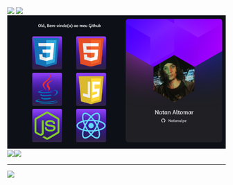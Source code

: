 <div>
        <a href="mailto:natan.altomar14@gmail.com"><img src="https://img.shields.io/badge/Gmail-D14836?style=for-the-badge&logo=gmail&logoColor=white" target="_blank" /></a>
        <a href="https://www.linkedin.com/in/natanalpe14/"><img src="https://img.shields.io/badge/LinkedIn-0077B5?style=for-the-badge&logo=linkedin&logoColor=white" target="_blank" /></a>
</div>
<div>
        <img src="./card-tech.png">
</div>
<div>
        <img src="https://github-readme-stats.vercel.app/api?username=Natanalpe&show_icons=true&text_color=ffffff&bg_color=20,0007a6,0007a6,3a0085,3a0085&title_color=ffffff&border_color=0C0032&locale=pt-br&border_radius=15&include_all_commits=true&count_private=true&line_height=20&width=100&hide_rank=true&custom_title=Natan%20Altomar's%20estatísticas" /><img src="https://github-readme-stats.vercel.app/api/top-langs/?username=Natanalpe&text_color=ffffff&bg_color=20,3a0085,3a0085,3a0085,0007a6,0007a6&title_color=ffffff&border_color=0C0032&locale=pt-br&layout=compact&border_radius=15&card_width=550" />
 
</div>
<hr>
<img src="https://spotify-recently-played-readme.vercel.app/api?user=eternalagony1616&width=895&count=2">

